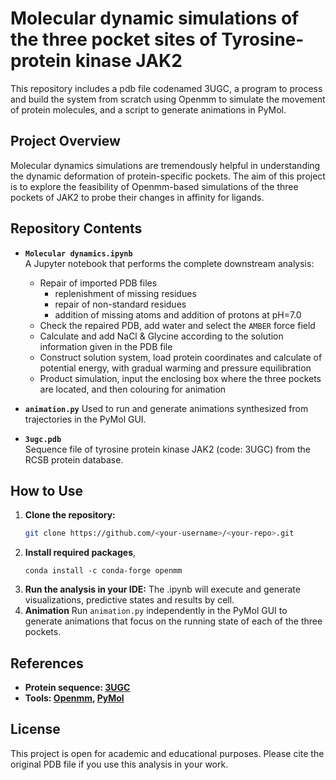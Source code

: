 # Molecular dynamic simulations of the three pocket sites of Tyrosine-protein kinase JAK2

This repository includes a pdb file codenamed 3UGC, a program to process and build the system from scratch using Openmm to simulate the movement of protein molecules, and a script to generate animations in PyMol.

## Project Overview

Molecular dynamics simulations are tremendously helpful in understanding the dynamic deformation of protein-specific pockets. The aim of this project is to explore the feasibility of Openmm-based simulations of the three pockets of JAK2 to probe their changes in affinity for ligands.

## Repository Contents

- **`Molecular dynamics.ipynb`**  
  A Jupyter notebook that performs the complete downstream analysis:
  - Repair of imported PDB files
      - replenishment of missing residues
      - repair of non-standard residues
      - addition of missing atoms and addition of protons at pH=7.0
  - Check the repaired PDB, add water and select the `AMBER` force field
  - Calculate and add NaCl & Glycine according to the solution information given in the PDB file
  - Construct solution system, load protein coordinates and calculate of potential energy, with gradual warming and pressure equilibration
  - Product simulation, input the enclosing box where the three pockets are located, and then colouring for animation

- **`animation.py`**
  Used to run and generate animations synthesized from trajectories in the PyMol GUI.

- **`3ugc.pdb`**  
  Sequence file of tyrosine protein kinase JAK2 (code: 3UGC) from the RCSB protein database.
 
## How to Use

1. **Clone the repository:**
   ```bash
   git clone https://github.com/<your-username>/<your-repo>.git
2. **Install required packages**,
   ```shell
   conda install -c conda-forge openmm
3. **Run the analysis in your IDE:**
The .ipynb will execute and generate visualizations, predictive states and results by cell.
4. **Animation**
Run `animation.py` independently in the PyMol GUI to generate animations that focus on the running state of each of the three pockets.

## References

- **Protein sequence: [3UGC](https://www.rcsb.org/structure/3UGC)**
- **Tools: [Openmm](https://pytorch.org/), [PyMol](https://pymol.org/)**

## License

This project is open for academic and educational purposes. Please cite the original PDB file if you use this analysis in your work.
